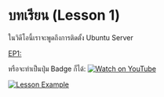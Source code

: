 # บทเรียน (Lesson 1)

ในวิดีโอนี้เราจะพูดถึงการติดตั้ง Ubuntu Server 

[EP1:](https://youtu.be/[xxxxx](https://youtu.be/y6k_8fJD2DI?si=9fX-Pa8MrOTcslbz))  

หรือจะทำเป็นปุ่ม Badge ก็ได้:
[![Watch on YouTube](https://img.shields.io/badge/-Watch%20on%20YouTube-red?logo=youtube)](https://youtu.be/[xxxxx](https://youtu.be/y6k_8fJD2DI?si=9fX-Pa8MrOTcslbz))

[![Lesson Example](https://img.youtube.com/vi/y6k_8fJD2DI/0.jpg)](https://youtu.be/y6k_8fJD2DI?si=5d90o6pW1xSI7hfT "Lesson Example")

